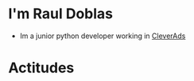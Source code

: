 
# I'm Raul Doblas

- Im a junior python developer working in [CleverAds](https://cleverads.com/es/)

# Actitudes
